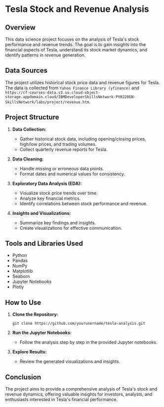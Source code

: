 # Tesla Stock and Revenue Analysis

## Overview

This data science project focuses on the analysis of Tesla's stock performance and revenue trends. The goal is to gain insights into the financial aspects of Tesla, understand its stock market dynamics, and identify patterns in revenue generation.

## Data Sources

The project utilizes historical stock price data and revenue figures for Tesla. The data is collected from `Yahoo Finance Library (yfinance)` and `https://cf-courses-data.s3.us.cloud-object-storage.appdomain.cloud/IBMDeveloperSkillsNetwork-PY0220EN-SkillsNetwork/labs/project/revenue.htm`.

## Project Structure

1. **Data Collection:**
   - Gather historical stock data, including opening/closing prices, high/low prices, and trading volumes.
   - Collect quarterly revenue reports for Tesla.

2. **Data Cleaning:**
   - Handle missing or erroneous data points.
   - Format dates and numerical values for consistency.

3. **Exploratory Data Analysis (EDA):**
   - Visualize stock price trends over time.
   - Analyze key financial metrics.
   - Identify correlations between stock performance and revenue.

4. **Insights and Visualizations:**
   - Summarize key findings and insights.
   - Create visualizations for effective communication.

## Tools and Libraries Used

- Python
- Pandas
- NumPy
- Matplotlib
- Seaborn
- Jupyter Notebooks
- Plotly

## How to Use

1. **Clone the Repository:**
   ```
   git clone https://github.com/yourusername/tesla-analysis.git
   ```

3. **Run the Jupyter Notebooks:**
   - Follow the analysis step by step in the provided Jupyter notebooks.

4. **Explore Results:**
   - Review the generated visualizations and insights.

## Conclusion

The project aims to provide a comprehensive analysis of Tesla's stock and revenue dynamics, offering valuable insights for investors, analysts, and enthusiasts interested in Tesla's financial performance.
